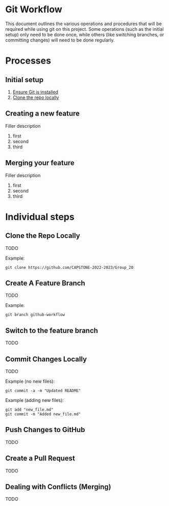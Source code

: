# Git Workflow
This document outlines the various operations and procedures that will be required while using git on this project. Some operations (such as the initial setup) only need to be done once, while others (like switching branches, or committing changes) will need to be done regularly. 

# Processes

## Initial setup
1. [Ensure Git is installed](https://git-scm.com/book/en/v2/Getting-Started-Installing-Git)
2. [Clone the repo locally](#clone-the-repo-locally)

## Creating a new feature
Filler description
1. first
2. second
3. third

## Merging your feature
Filler description
1. first
2. second
3. third

# Individual steps
## Clone the Repo Locally
TODO

Example:
```
git clone https://github.com/CAPSTONE-2022-2023/Group_20
```

## Create A Feature Branch
TODO

Example:
```
git branch github-workflow
```

## Switch to the feature branch
TODO

## Commit Changes Locally
TODO

Example (no new files):
```
git commit -a -m "Updated README"
```

Example (adding new files):
```
git add "new_file.md"
git commit -m "Added new_file.md"
```

## Push Changes to GitHub
TODO

## Create a Pull Request
TODO

## Dealing with Conflicts (Merging)
TODO
